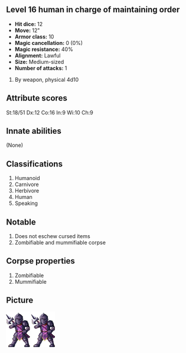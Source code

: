 ## Level 16 human in charge of maintaining order

- **Hit dice:** 12
- **Move:** 12"
- **Armor class:** 10
- **Magic cancellation:** 0 (0%)
- **Magic resistance:** 40%
- **Alignment:** Lawful
- **Size:** Medium-sized
- **Number of attacks:** 1
1. By weapon, physical 4d10

## Attribute scores

St:18/51 Dx:12 Co:16 In:9 Wi:10 Ch:9

## Innate abilities

(None)

## Classifications

1. Humanoid
2. Carnivore
3. Herbivore
4. Human
5. Speaking

## Notable

1. Does not eschew cursed items
2. Zombifiable and mummifiable corpse

## Corpse properties

1. Zombifiable
2. Mummifiable

## Picture

![Guard](https://github.com/hyvanmielenpelit/GnollHackTileSet/blob/main/Monsters/guard/guard.png?raw=true) ![Guard](https://github.com/hyvanmielenpelit/GnollHackTileSet/blob/main/Monsters/guard/guard_female.png)
